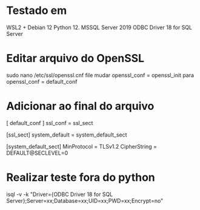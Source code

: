 # Testado em 
WSL2 + Debian 12
Python 12.
MSSQL Server 2019
ODBC Driver 18 for SQL Server

# Editar arquivo do OpenSSL
sudo nano /etc/ssl/openssl.cnf file
mudar openssl_conf = openssl_init para openssl_conf = default_conf

# Adicionar ao final do arquivo
[ default_conf ]
ssl_conf = ssl_sect

[ssl_sect]
system_default = system_default_sect

[system_default_sect]
MinProtocol = TLSv1.2
CipherString = DEFAULT@SECLEVEL=0

# Realizar teste fora do python
isql -v -k "Driver={ODBC Driver 18 for SQL Server};Server=xx;Database=xx;UID=xx;PWD=xx;Encrypt=no"